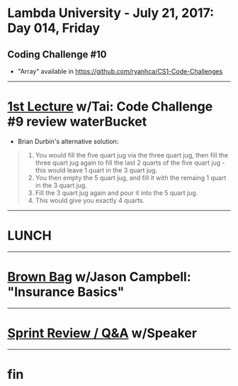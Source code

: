 # Lambda University - July 21, 2017: Day 014, Friday
## Coding Challenge #10
- "Array" available in https://github.com/ryanhca/CS1-Code-Challenges
***
# [1st Lecture](https://youtu.be/jVfmcDDC-lY) w/Tai: Code Challenge #9 review waterBucket
- Brian Durbin's alternative solution:
> 1. You would fill the five quart jug via the three quart jug, then fill the three quart jug again to fill the last 2 quarts of the five quart jug - this would leave 1 quart in the 3 quart jug.
> 2. You then empty the 5 quart jug, and fill it with the remaing 1 quart in the 3 quart jug.
> 3. Fill the 3 quart jug again and pour it into the 5 quart jug.
> 4. This would give you exactly 4 quarts.

***
# LUNCH
***
# [Brown Bag](VIDEO_RECORDED_NOT_POSTED) w/Jason Campbell: "Insurance Basics"
***
# [Sprint Review / Q&A](VIDEO_RECORDED_NOT_POSTED) w/Speaker
***
# fin
